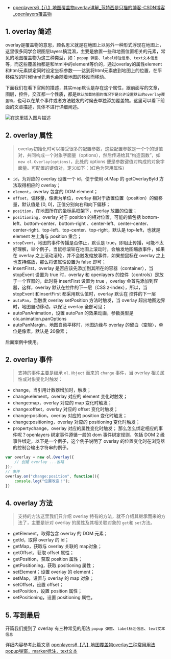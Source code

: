 - [openlayers6【八】地图覆盖物overlay详解_范特西是只猫的博客-CSDN博客_openlayers覆盖物](https://xiehao.blog.csdn.net/article/details/106377784)

## 1. overlay 简述

overlay是覆盖物的意思，顾名思义就是在地图上以另外一种形式浮现在地图上，这里很多同学会跟图层layers搞混淆，主要是放置一些和地图位置相关的元素，常见的地图覆盖物为这三种类型，如：`popup 弹窗`、`label标注信息`、`text文本信息`等，而这些覆盖物都是和html中的element等价的，通过overlay的属性element和html元素绑定同时设定坐标参数——达到将html元素放到地图上的位置，在平移缩放的时候html元素也会随着地图的移动而移动。

下面我们在看下官网的描述，其实map默认是存在这个属性，跟前面写的文章，图层，控件，交互都一个性质，都是`默认加载地图的情况下是允许设置默认的overlay覆盖物`，也可以在某个事件或者方法触发的时候去单独添加覆盖物。这里可以看下前面的文章描述，具体不进行详细阐述。

![在这里插入图片描述](https://img-blog.csdnimg.cn/20200605164535169.png?x-oss-process=image/watermark,type_ZmFuZ3poZW5naGVpdGk,shadow_10,text_aHR0cHM6Ly9ibG9nLmNzZG4ubmV0L3FxXzM2NDEwNzk1,size_16,color_FFFFFF,t_70)

## 2. overlay 属性

> overlay初始化时可以接受很多的配置参数，这些配置参数是一个个的键值对，共同构成一个对象字面量（options），然后传递给其“构造函数”，如`new ol.Overlay(options)`，此处的 options 便是参数键值对构成的对象字面量。可配置的键值对，定义如下：(红色为常用属性)

- `id`，为对应的 overlay 设置一个 id，便于使用 ol.Map 的 getOverlayById 方法取得相应的 overlay；
- `element`，overlay 包含的 DOM element；
- `offset`，偏移量，像素为单位，overlay 相对于放置位置（position）的偏移量，默认值是 [0, 0]，正值分别向右和向下偏移；
- `position`，在地图所在的坐标系框架下，overlay 放置的位置；
- `positioning`，overlay 对于 position 的相对位置，可能的值包括 bottom-left、bottom-center、bottom-right 、center-left、center-center、center-right、top-left、top-center、top-right，默认是 top-left，也就是 element 左上角与 position 重合；
- `stopEvent`，地图的事件传播是否停止，默认是 true，即阻止传播，可能不太好理解，举个例子，当鼠标滚轮在地图上滚动时，会触发地图缩放事件，如果在 overlay 之上滚动滚轮，并不会触发缩放事件，如果想鼠标在 overlay 之上也支持缩放，那么将该属性设置为 false 即可；
- insertFirst，overlay 是否应该先添加到其所在的容器（container），当 stopEvent 设置为 true 时，overlay 和 openlayers 的控件（controls）是放于一个容器的，此时将 insertFirst 设置为 true ，overlay 会首先添加到容器，这样，overlay 默认在控件的下一层（CSS z-index），所以，当 stopEvent 和insertFirst 都采用默认值时，overlay 默认在 控件的下一层
- `autoPan`，当触发 overlay setPosition 方法时触发，当 overlay 超出地图边界时，地图自动移动，以保证 overlay 全部可见；
- autoPanAnimation，设置 autoPan 的效果动画，参数类型是 olx.animation.panOptions
- autoPanMargin，地图自动平移时，地图边缘与 overlay 的留白（空隙），单位是像素，默认是 20像素；

后面案例中使用。

## 2. overlay 事件

> 支持的事件主要是继承 `ol.Object` 而来的 `change` 事件，当 overlay 相关属性或对象变化时触发：

- change，当引用计数器增加时，触发；
- change:element，overlay 对应的 element 变化时触发；
- change:map，overlay 对应的 map 变化时触发；
- change:offset，overlay 对应的 offset 变化时触发；
- change:position，overlay 对应的 position 变化时触发；
- change:positioning，overlay 对应的 positioning 变化时触发；
- propertychange，overlay 对应的属性变化时触发；
  那么怎么绑定相应的事件呢？openlayers 绑定事件遵循一般的 dom 事件绑定规则，包括 DOM 2 级事件绑定，以下是一个例子，这个例子说明了 overlay 的位置变化时在浏览器的控制台输出字符串的例子。

```js
var overlay = new ol.Overlay({
    // 创建 overlay ...省略
});
// 事件
overlay.on("change:position", function(){
    console.log("位置改变！");
})
```

## 4. overlay 方法

> 支持的方法这里我们只介绍 overlay 特有的方法，就不介绍其继承而来的方法了，主要是针对 overlay 的属性及其相关联对象的 `get`和 `set`方法。

- getElement，取得包含 overlay 的 DOM 元素；
- getId，取得 overlay 的 id；
- getMap，获取与 overlay 关联的 map对象；
- getOffset，获取 offset 属性；
- getPosition，获取 position 属性；
- getPositioning，获取 positioning 属性；
- setElement；设置 overlay 的 element；
- setMap，设置与 overlay 的 map 对象；
- setOffset，设置 offset；
- setPosition，设置 position 属性；
- setPositioning，设置 positioning 属性。

## 5. 写到最后

开篇我们提到了 overlay 有三种常见的用法 `popup 弹窗`、`label标注信息`、`text文本信息`

详细内容参考此篇文章 [openlayers6【八】地图覆盖物overlay三种常用用法 popup弹窗，marker标注，text文本](https://editor.csdn.net/md/?articleId=106425363)